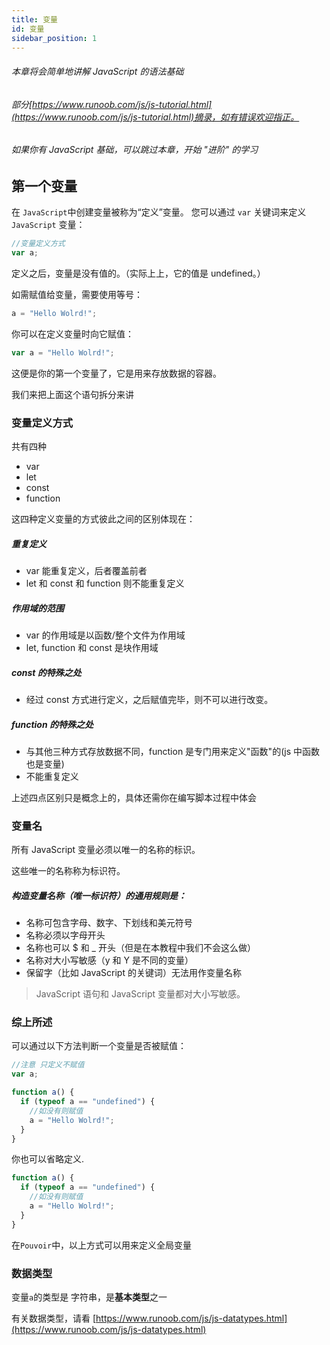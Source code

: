```yaml
---
title: 变量
id: 变量
sidebar_position: 1
---
```

###### 本章将会简单地讲解 JavaScript 的语法基础

###### 部分[https://www.runoob.com/js/js-tutorial.html](https://www.runoob.com/js/js-tutorial.html)摘录，如有错误欢迎指正。

###### 如果你有 JavaScript 基础，可以跳过本章，开始 "进阶" 的学习

## 第一个变量

在 `JavaScript`中创建变量被称为“定义”变量。
您可以通过 `var` 关键词来定义 `JavaScript` 变量：

```javascript
//变量定义方式
var a;
```

定义之后，变量是没有值的。（实际上上，它的值是 undefined。）

如需赋值给变量，需要使用等号：

```javascript
a = "Hello Wolrd!";
```

你可以在定义变量时向它赋值：

```javascript
var a = "Hello Wolrd!";
```

这便是你的第一个变量了，它是用来存放数据的容器。

我们来把上面这个语句拆分来讲

### 变量定义方式

共有四种

- var
- let
- const
- function

这四种定义变量的方式彼此之间的区别体现在：

##### 重复定义

- var 能重复定义，后者覆盖前者
- let 和 const 和 function 则不能重复定义

##### 作用域的范围

- var 的作用域是以函数/整个文件为作用域
- let, function 和 const 是块作用域

##### const 的特殊之处

- 经过 const 方式进行定义，之后赋值完毕，则不可以进行改变。

##### function 的特殊之处

- 与其他三种方式存放数据不同，function 是专门用来定义"函数"的(js 中函数也是变量)
- 不能重复定义

上述四点区别只是概念上的，具体还需你在编写脚本过程中体会

### 变量名

所有 JavaScript 变量必须以唯一的名称的标识。

这些唯一的名称称为标识符。

##### 构造变量名称（唯一标识符）的通用规则是：

- 名称可包含字母、数字、下划线和美元符号
- 名称必须以字母开头
- 名称也可以 $ 和 \_ 开头（但是在本教程中我们不会这么做）
- 名称对大小写敏感（y 和 Y 是不同的变量）
- 保留字（比如 JavaScript 的关键词）无法用作变量名称

> JavaScript 语句和 JavaScript 变量都对大小写敏感。

### 综上所述

可以通过以下方法判断一个变量是否被赋值：

```javascript
//注意 只定义不赋值
var a;

function a() {
  if (typeof a == "undefined") {
    //如没有则赋值
    a = "Hello Wolrd!";
  }
}
```

你也可以省略定义.

```javascript
function a() {
  if (typeof a == "undefined") {
    //如没有则赋值
    a = "Hello Wolrd!";
  }
}
```

在`Pouvoir`中，以上方式可以用来定义全局变量

### 数据类型

变量`a`的类型是 字符串，是**基本类型**之一

有关数据类型，请看 [https://www.runoob.com/js/js-datatypes.html](https://www.runoob.com/js/js-datatypes.html)
